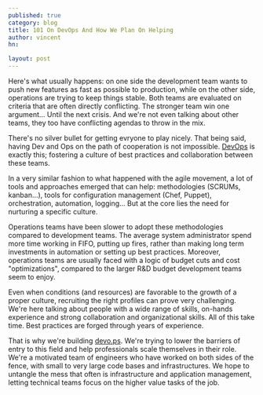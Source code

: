 ```yaml
---
published: true
category: blog
title: 101 On DevOps And How We Plan On Helping
author: vincent
hn: 

layout: post
--- 
```


Here's what usually happens: on one side the development team wants to push new features as fast as possible to production, while on the other side, operations are trying to keep things stable. Both teams are evaluated on criteria that are often directly conflicting. The stronger team win one argument... Until the next crisis. And we're not even talking about other teams, they too have conflicting agendas to throw in the mix.

There's no silver bullet for getting evryone to play nicely. That being said, having Dev and Ops on the path of cooperation is not impossible. [DevOps](http://en.wikipedia.org/wiki/Devops) is exactly this; fostering a culture of best practices and collaboration between these teams.

In a very similar fashion to what happened with the agile movement, a lot of tools and approaches emerged that can help: methodologies (SCRUMs, kanban...), tools for configuration management (Chef, Puppet), orchestration, automation, logging... But at the core lies the need for nurturing a specific culture.

Operations teams have been slower to adopt these methodologies compared to development teams. The average system administrator spend more time working in FIFO, putting up fires, rather than making long term investments in automation or setting up best practices. Moreover, operations teams are usually faced with a logic of budget cuts and cost "optimizations", compared to the larger R&D budget development teams seem to enjoy.

Even when conditions (and resources) are favorable to the growth of a proper culture, recruiting the right profiles can prove very challenging. We're here talking about people with a wide range of skills, on-hands experience and strong collaboration and organizational skills. All of this take time. Best practices are forged through years of experience.

That is why we're building [devo.ps](http://devo.ps). We're trying to lower the barriers of entry to this field and help professionals scale themselves in their role. We're a motivated team of engineers who have worked on both sides of the fence, with small to very large code bases and infrastructures. We hope to untangle the mess that often is infrastructure and application management, letting technical teams focus on the higher value tasks of the job.